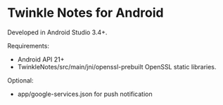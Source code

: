 Twinkle Notes for Android
=========================

Developed in Android Studio 3.4+.

Requirements:
  - Android API 21+
  - TwinkleNotes/src/main/jni/openssl-prebuilt
    OpenSSL static libraries.

Optional:
  - app/google-services.json for push notification




